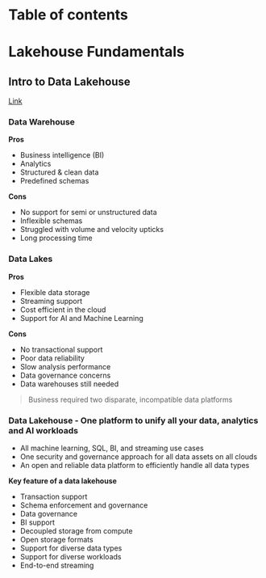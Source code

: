 # Table of contents

# Lakehouse Fundamentals

## Intro to Data Lakehouse
[Link](https://youtu.be/myLiFw9AUKY)

### Data Warehouse

**Pros**
- Business intelligence (BI)
- Analytics 
- Structured & clean data
- Predefined schemas

**Cons**
- No support for semi or unstructured data
- Inflexible schemas
- Struggled with volume and velocity upticks
- Long processing time

### Data Lakes

**Pros**
- Flexible data storage
- Streaming support
- Cost efficient in the cloud
- Support for AI and Machine Learning

**Cons**
- No transactional support
- Poor data reliability
- Slow analysis performance
- Data governance concerns
- Data warehouses still needed

> Business required two disparate, incompatible data platforms

### Data Lakehouse - One platform to unify all your data, analytics and AI workloads

- All machine learning, SQL, BI, and streaming use cases
- One security and governance approach for all data assets on all clouds
- An open and reliable data platform to efficiently handle all data types

**Key feature of a data lakehouse**
- Transaction support
- Schema enforcement and governance
- Data governance
- BI support
- Decoupled storage from compute
- Open storage formats
- Support for diverse data types
- Support for diverse workloads
- End-to-end streaming


